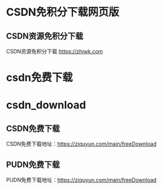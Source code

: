 # CSDN免积分下载网页版
## CSDN资源免积分下载
CSDN资源免积分下载 https://zhiwk.com
# csdn免费下载
# csdn_download
## CSDN免费下载
CSDN免费下载地址：https://ziquyun.com/main/freeDownload
## PUDN免费下载
PUDN免费下载地址：https://ziquyun.com/main/freeDownload


